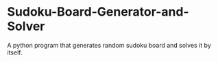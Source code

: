 # Sudoku-Board-Generator-and-Solver
A python program that generates random sudoku board and solves it by itself.
